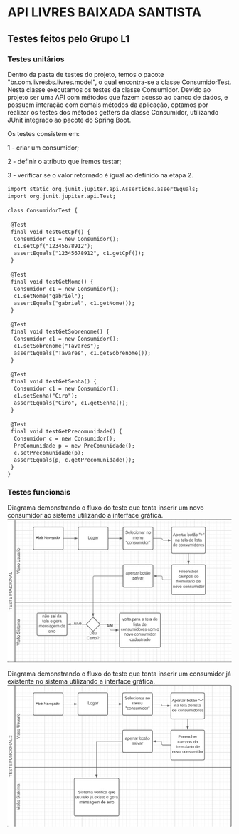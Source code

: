 # API LIVRES BAIXADA SANTISTA

## Testes feitos pelo Grupo L1

### Testes unitários

Dentro da pasta de testes do projeto, temos o pacote "br.com.livresbs.livres.model", o qual encontra-se a classe ConsumidorTest.
Nesta classe executamos os testes da classe Consumidor. 
Devido ao projeto ser uma API com métodos que fazem acesso ao banco de dados, e possuem interação com demais métodos da aplicação, optamos por realizar
os testes dos métodos getters da classe Consumidor, utilizando JUnit integrado ao pacote do Spring Boot.

Os testes consistem em:

 1 - criar um consumidor;

 2 - definir o atributo que iremos testar;

 3 - verificar se o valor retornado é igual ao definido na etapa 2.

```
import static org.junit.jupiter.api.Assertions.assertEquals;
import org.junit.jupiter.api.Test;

class ConsumidorTest {

 @Test
 final void testGetCpf() {
  Consumidor c1 = new Consumidor();
  c1.setCpf("12345678912");
  assertEquals("12345678912", c1.getCpf());
 }

 @Test
 final void testGetNome() {
  Consumidor c1 = new Consumidor();
  c1.setNome("gabriel");
  assertEquals("gabriel", c1.getNome());
 }

 @Test
 final void testGetSobrenome() {
  Consumidor c1 = new Consumidor();
  c1.setSobrenome("Tavares");
  assertEquals("Tavares", c1.getSobrenome());
 }

 @Test
 final void testGetSenha() {
  Consumidor c1 = new Consumidor();
  c1.setSenha("Ciro");
  assertEquals("Ciro", c1.getSenha());
 }

 @Test
 final void testGetPrecomunidade() {
  Consumidor c = new Consumidor();
  PreComunidade p = new PreComunidade();
  c.setPrecomunidade(p);
  assertEquals(p, c.getPrecomunidade());
 }
}
```

### Testes funcionais

Diagrama demonstrando o fluxo do teste que tenta inserir um novo consumidor ao sistema utilizando a interface gráfica.
![imagem do diagrama do teste inserindo um novo consumidor](/docs/inserirNovo.jpeg "Diagrama do teste inserindo um novo consumidor")

Diagrama demonstrando o fluxo do teste que tenta inserir um consumidor já existente no sistema utilizando a interface gráfica.
![imagem do diagrama do teste inserindo um consumidor existente](/docs/inserirExistente.jpeg "Diagrama do teste inserindo um consumidor existente")